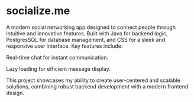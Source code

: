 # socialize.me
A modern social networking app designed to connect people through intuitive and innovative features. Built with Java for backend logic, PostgresSQL for database management, and CSS for a sleek and responsive user interface. Key features include:

Real-time chat for instant communication.

Lazy loading for efficient message display.

This project showcases my ability to create user-centered and scalable solutions, combining robust backend development with a modern frontend design.
